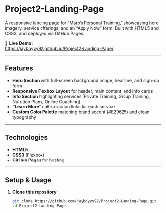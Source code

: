 # Project2-Landing-Page

A responsive landing page for “Maro’s Personal Training,” showcasing hero imagery, service offerings, and an “Apply Now” form. Built with HTML5 and CSS3, and deployed via GitHub Pages.

🔗 **Live Demo:**  
https://jayboyyy92.github.io/Project2-Landing-Page/

---

## Features

- **Hero Section** with full-screen background image, headline, and sign-up form  
- **Responsive Flexbox Layout** for header, main content, and info cards  
- **Info Section** highlighting services (Private Training, Group Training, Nutrition Plans, Online Coaching)  
- **“Learn More”** call-to-action links for each service  
- **Custom Color Palette** matching brand accent (#E29625) and clean typography  

---

## Technologies

- **HTML5**  
- **CSS3** (Flexbox)  
- **GitHub Pages** for hosting  

---

## Setup & Usage

1. **Clone this repository**  
   ```bash
   git clone https://github.com/jayboyyy92/Project2-Landing-Page.git
   cd Project2-Landing-Page
